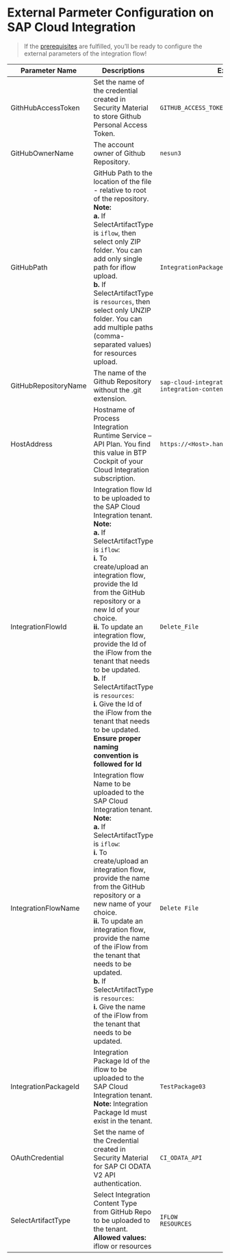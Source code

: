 # External Parmeter Configuration on SAP Cloud Integration
>If the [prerequisites](https://github.com/nesun3/ci-cd-sap-cloud-integration/tree/main/.config#prerequisite) are fulfilled, you’ll be ready to configure the external parameters of the integration flow!

| Parameter Name       | Descriptions                                                                                                                                                                                                                                                                                                                                                                                                                                                                                                                                                                 | Example                                                          | Required |
|----------------------|------------------------------------------------------------------------------------------------------------------------------------------------------------------------------------------------------------------------------------------------------------------------------------------------------------------------------------------------------------------------------------------------------------------------------------------------------------------------------------------------------------------------------------------------------------------------------|------------------------------------------------------------------|----------|
| GithHubAccessToken   | Set the name of the credential created in Security Material to store Github Personal Access Token.                                                                                                                                                                                                                                                                                                                                                                                                                                                                           | `GITHUB_ACCESS_TOKEN`                                            | YES      |
| GitHubOwnerName      | The account owner of Github Repository.                                                                                                                                                                                                                                                                                                                                                                                                                                                                                                                                      | `nesun3`                                                         | YES      |
| GitHubPath           | GitHub Path to the location of the file - relative to root of the repository.<br>**Note:** <br>**a.** If SelectArtifactType is `iflow`, then select only ZIP folder. You can add only single path for iflow upload. <br>**b.** If SelectArtifactType is `resources`, then select only UNZIP folder. You can add multiple paths (comma-separated values) for resources upload.                                                                                                                                                                                                | `IntegrationPackages/Zip/TestPackage01.zip`                      | YES      |
| GitHubRepositoryName | The name of the Github Repository without the .git extension.                                                                                                                                                                                                                                                                                                                                                                                                                                                                                                                | `sap-cloud-integration-artifacts` <br>`integration-content-repo` | YES      |
| HostAddress          | Hostname of Process Integration Runtime Service  – API Plan. You find this value in BTP Cockpit of your Cloud Integration subscription.                                                                                                                                                                                                                                                                                                                                                                                                                                      | `https://<Host>.hana.ondemand.com`                               | YES      |
| IntegrationFlowId    | Integration flow Id to be uploaded to the SAP Cloud Integration tenant.<br>**Note:** <br>**a.** If SelectArtifactType is `iflow`:<br>    **i.** To create/upload an integration flow, provide the Id from the GitHub repository or a new Id of your choice. <br>    **ii.** To update an integration flow, provide the Id of the iFlow from the tenant that needs to be updated.<br>**b.** If SelectArtifactType is `resources`: <br>    **i.** Give the Id of the iFlow from the tenant that needs to be updated.<br>**Ensure proper naming convention is followed for Id** | `Delete_File`                                                    |          |
| IntegrationFlowName  | Integration flow Name to be uploaded to the SAP Cloud Integration tenant. <br>**Note:** <br>**a.** If SelectArtifactType is `iflow`:<br>    **i.** To create/upload an integration flow, provide the name from the GitHub repository or a new name of your choice. <br>    **ii.** To update an integration flow, provide the name of the iFlow from the tenant that needs to be updated.<br>**b.** If SelectArtifactType is `resources`: <br>    **i.** Give the name of the iFlow from the tenant that needs to be updated.                                                | `Delete File`                                                    | YES      |
| IntegrationPackageId | Integration Package Id of the iflow to be uploaded to the SAP Cloud Integration tenant.<br>**Note:** Integration Package Id must exist in the tenant.                                                                                                                                                                                                                                                                                                                                                                                                                        | `TestPackage03`                                                  |          |
| OAuthCredential      | Set the name of the Credential created in Security Material for SAP CI ODATA V2 API authentication.                                                                                                                                                                                                                                                                                                                                                                                                                                                                          | `CI_ODATA_API`                                                   | YES      |
| SelectArtifactType   | Select Integration Content Type from GitHub Repo to be uploaded to the tenant. <br>**Allowed values:** iflow or resources                                                                                                                                                                                                                                                                                                                                                                                                                                                    | `IFLOW`<br>`RESOURCES`                                           | YES      |

